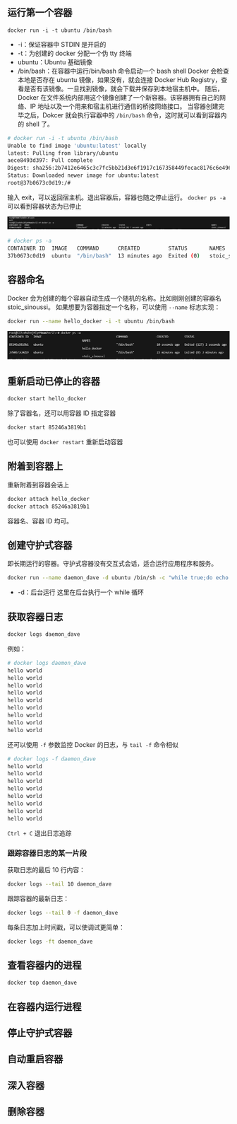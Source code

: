 ## 运行第一个容器
```
docker run -i -t ubuntu /bin/bash
```
+ -i：保证容器中 STDIN 是开启的
+ -t：为创建的 docker 分配一个伪 tty 终端
+ ubuntu：Ubuntu 基础镜像
+ /bin/bash：在容器中运行/bin/bash 命令启动一个 bash shell
Docker 会检查本地是否存在 ubuntu 镜像，如果没有，就会连接 Docker Hub Registry，查看是否有该镜像。一旦找到镜像，就会下载并保存到本地宿主机中。
随后，Docker 在文件系统内部用这个镜像创建了一个新容器。该容器拥有自己的网络、IP 地址以及一个用来和宿主机进行通信的桥接网络接口。
当容器创建完毕之后，Dokcer 就会执行容器中的 `/bin/bash` 命令，这时就可以看到容器内的 shell 了。

```sh
# docker run -i -t ubuntu /bin/bash
Unable to find image 'ubuntu:latest' locally
latest: Pulling from library/ubuntu
aece8493d397: Pull complete 
Digest: sha256:2b7412e6465c3c7fc5bb21d3e6f1917c167358449fecac8176c6e496e5c1f05f
Status: Downloaded newer image for ubuntu:latest
root@37b0673c0d19:/# 
```

输入 exit，可以返回宿主机。退出容器后，容器也随之停止运行。
`docker ps -a ` 可以看到容器状态为已停止

![](../images/Pasted%20image%2020231121225217.png)

```sh
# docker ps -a
CONTAINER ID  IMAGE   COMMAND      CREATED         STATUS       NAMES
37b0673c0d19  ubuntu  "/bin/bash"  13 minutes ago  Exited (0)   stoic_sinoussi
```
## 容器命名
Docker 会为创建的每个容器自动生成一个随机的名称。比如刚刚创建的容器名 stoic_sinoussi。
如果想要为容器指定一个名称，可以使用 `--name` 标志实现：
```sh
docker run --name hello_docker -i -t ubuntu /bin/bash
```
![](../images/Pasted%20image%2020231121230146.png)
## 重新启动已停止的容器
```sh
docker start hello_docker
```
除了容器名，还可以用容器 ID 指定容器
```sh
docker start 85246a3819b1
```

也可以使用 `docker restart` 重新启动容器
## 附着到容器上
重新附着到容器会话上
```sh
docker attach hello_docker
docker attach 85246a3819b1
```
容器名、容器 ID 均可。

## 创建守护式容器
即长期运行的容器。守护式容器没有交互式会话，适合运行应用程序和服务。

```sh
docker run --name daemon_dave -d ubuntu /bin/sh -c "while true;do echo hello world;sleep 1;done"
```
+ -d：后台运行
这里在后台执行一个 while 循环
## 获取容器日志

```sh
docker logs daemon_dave
```

例如：
```sh
# docker logs daemon_dave
hello world
hello world
hello world
hello world
hello world
hello world
hello world
hello world
hello world
```
还可以使用 `-f` 参数监控 Docker 的日志，与 `tail -f` 命令相似
```sh
# docker logs -f daemon_dave
hello world
hello world
hello world
hello world
hello world
hello world
hello world
hello world
```
`Ctrl + C` 退出日志追踪
### 跟踪容器日志的某一片段

获取日志的最后 10 行内容：
```sh
docker logs --tail 10 daemon_dave
```
跟踪容器的最新日志：
```sh
docker logs --tail 0 -f daemon_dave
```
每条日志加上时间戳，可以使调试更简单：
```sh
docker logs -ft daemon_dave
```
## 查看容器内的进程
```sh
docker top daemon_dave
```
## 在容器内运行进程

## 停止守护式容器

## 自动重启容器

## 深入容器
## 删除容器
